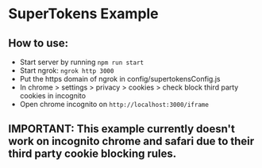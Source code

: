 # SuperTokens Example

## How to use:

-   Start server by running `npm run start`
-   Start ngrok: `ngrok http 3000`
-   Put the https domain of ngrok in config/supertokensConfig.js
-   In chrome > settings > privacy > cookies > check block third party cookies in incognito
-   Open chrome incognito on `http://localhost:3000/iframe`

## IMPORTANT: This example currently doesn't work on incognito chrome and safari due to their third party cookie blocking rules.
